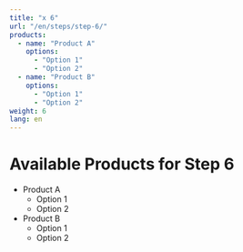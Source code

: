 ```yaml
---
title: "x 6"
url: "/en/steps/step-6/"
products:
  - name: "Product A"
    options:
      - "Option 1"
      - "Option 2"
  - name: "Product B"
    options:
      - "Option 1"
      - "Option 2"
weight: 6
lang: en
---
```


# Available Products for Step 6

- Product A
  - Option 1
  - Option 2
- Product B
  - Option 1
  - Option 2